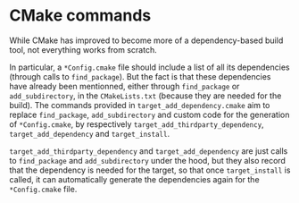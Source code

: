 # CMake commands #

While CMake has improved to become more of a dependency-based build tool, not everything works from scratch.

In particular, a `*Config.cmake` file should include a list of all its dependencies (through calls to `find_package`). But the fact is that these dependencies have already been mentionned, either through `find_package` or `add_subdirectory`, in the `CMakeLists.txt` (because they are needed for the build). The commands provided in `target_add_dependency.cmake` aim to replace `find_package`, `add_subdirectory` and custom code for the generation of `*Config.cmake`, by respectively `target_add_thirdparty_dependency`, `target_add_dependency` and `target_install`.

`target_add_thirdparty_dependency` and `target_add_dependency` are just calls to `find_package` and `add_subdirectory` under the hood, but they also record that the dependency is needed for the target, so that once `target_install` is called, it can automatically generate the dependencies again for the `*Config.cmake` file.
